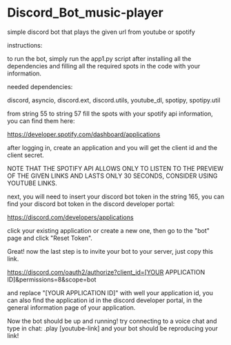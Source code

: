 # Discord_Bot_music-player

simple discord bot that plays the given url from youtube or spotify


instructions:

to run the bot, simply run the app1.py script after installing all the dependencies and filling all the required spots in the code with your information.

needed dependencies:

discord,
asyncio,
discord.ext,
discord.utils,
youtube_dl,
spotipy,
spotipy.util


from string 55 to string 57 fill the spots with your spotify api information, you can find them here:

https://developer.spotify.com/dashboard/applications

after logging in, create an application and you will get the client id and the client secret.

NOTE THAT THE SPOTIFY API ALLOWS ONLY TO LISTEN TO THE PREVIEW OF THE GIVEN LINKS AND LASTS ONLY 30 SECONDS, CONSIDER USING YOUTUBE LINKS.

next, you will need to insert your discord bot token in the string 165, you can find your discord bot token in the discord developer portal:

https://discord.com/developers/applications

click your existing application or create a new one, then go to the "bot" page and click "Reset Token".

Great! now the last step is to invite your bot to your server, just copy this link.

https://discord.com/oauth2/authorize?client_id=[YOUR APPLICATION ID]&permissions=8&scope=bot

and replace "[YOUR APPLICATION ID]" with well your application id, you can also find the application id in the discord developer portal, in the general information page
of your application.

Now the bot should be up and running! try connecting to a voice chat and type in chat: .play [youtube-link] and your bot should be reproducing your link!

